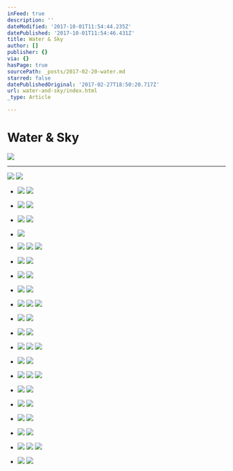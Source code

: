 ```yaml
---
inFeed: true
description: ''
dateModified: '2017-10-01T11:54:44.235Z'
datePublished: '2017-10-01T11:54:46.431Z'
title: Water & Sky
author: []
publisher: {}
via: {}
hasPage: true
sourcePath: _posts/2017-02-20-water.md
starred: false
datePublishedOriginal: '2017-02-27T18:50:20.717Z'
url: water-and-sky/index.html
_type: Article

---
```

# Water & Sky
![](https://the-grid-user-content.s3-us-west-2.amazonaws.com/d398183d-27a4-4246-9aac-7755bd04dd7c.jpg)

---

![](https://the-grid-user-content.s3-us-west-2.amazonaws.com/ade66a18-549b-4cdd-a840-bec7c3b8ac91.jpg)
![](https://the-grid-user-content.s3-us-west-2.amazonaws.com/c9cf5831-abf1-4ece-bc16-561ec0dcc25a.jpg)

* ![](https://the-grid-user-content.s3-us-west-2.amazonaws.com/4b97f791-d47e-4f7a-a2c1-c60ffd9b0225.jpg)
![](https://the-grid-user-content.s3-us-west-2.amazonaws.com/f8f4b327-d0f0-4450-a1f1-c2754a899cd2.jpg)

* ![](https://the-grid-user-content.s3-us-west-2.amazonaws.com/46bbf79e-8204-497e-a40c-e460268ab872.jpg)
![](https://the-grid-user-content.s3-us-west-2.amazonaws.com/8a8ff91a-61c9-4296-822c-37b1b55ac8b2.jpg)

* ![](https://the-grid-user-content.s3-us-west-2.amazonaws.com/d0b7a071-b0c9-4c23-a0be-69c26f768866.jpg)
![](https://the-grid-user-content.s3-us-west-2.amazonaws.com/80393489-ad15-4fc3-8bb8-3e095dbded90.jpg)

* ![](https://the-grid-user-content.s3-us-west-2.amazonaws.com/594229d2-48ad-4592-9e7f-3fbd5a9b4a6b.jpg)

* ![](https://the-grid-user-content.s3-us-west-2.amazonaws.com/a904efdf-34bb-4ad2-8f64-e87ffdd7823f.jpg)
![](https://the-grid-user-content.s3-us-west-2.amazonaws.com/c45d15ea-6501-48cd-bbd0-44aa0518a163.jpg)
![](https://the-grid-user-content.s3-us-west-2.amazonaws.com/3aa692cc-97e0-4744-9b9c-70157d102593.jpg)

* ![](https://the-grid-user-content.s3-us-west-2.amazonaws.com/83423721-1439-4c81-8230-43e567a5e63d.jpg)
![](https://the-grid-user-content.s3-us-west-2.amazonaws.com/fbf4fdbb-d715-43ea-b716-3b71ec894eb1.jpg)

* ![](https://the-grid-user-content.s3-us-west-2.amazonaws.com/0367b647-a5d3-4d4e-b5d7-7f56fa13bd9e.jpg)
![](https://the-grid-user-content.s3-us-west-2.amazonaws.com/84a147aa-f437-430a-9faf-babfb5ed93f5.jpg)

* ![](https://the-grid-user-content.s3-us-west-2.amazonaws.com/bc88be28-1adf-472c-a32e-6f468cec34ae.jpg)
![](https://the-grid-user-content.s3-us-west-2.amazonaws.com/cebdcfdc-1b2d-47ae-9d62-6bb7914b4ad6.jpg)

* ![](https://the-grid-user-content.s3-us-west-2.amazonaws.com/7850fced-8973-431a-a0ca-d012583115a2.jpg)
![](https://the-grid-user-content.s3-us-west-2.amazonaws.com/22df5cc8-c8c0-4722-852f-508ba7d0ca5a.jpg)
![](https://the-grid-user-content.s3-us-west-2.amazonaws.com/47cd2d09-0cce-470d-ad78-2008392d1933.jpg)

* ![](https://the-grid-user-content.s3-us-west-2.amazonaws.com/122de48b-13c1-4a5c-bb3e-470026df2b96.jpg)
![](https://the-grid-user-content.s3-us-west-2.amazonaws.com/8388aa0f-b720-4fcc-9728-7dc4e1c9d97a.jpg)

* ![](https://the-grid-user-content.s3-us-west-2.amazonaws.com/6aba8f49-bab3-4902-92f7-6eedfa8709e8.jpg)
![](https://the-grid-user-content.s3-us-west-2.amazonaws.com/afef77a8-7e57-405e-8828-498ae75188f5.jpg)

* ![](https://the-grid-user-content.s3-us-west-2.amazonaws.com/a9adbac1-a2a1-422c-9ad9-899b33fde2d6.jpg)
![](https://the-grid-user-content.s3-us-west-2.amazonaws.com/b6fcdb88-dbd5-4bc8-8355-486002026f26.jpg)
![](https://the-grid-user-content.s3-us-west-2.amazonaws.com/66f690a8-e83a-442a-b6df-a03fd50b7dba.jpg)

* ![](https://the-grid-user-content.s3-us-west-2.amazonaws.com/bc9d061c-5059-45aa-8942-9510a29934ee.jpg)
![](https://the-grid-user-content.s3-us-west-2.amazonaws.com/6e7763eb-d17a-47f1-a830-e4cb95b2fea1.jpg)

* ![](https://the-grid-user-content.s3-us-west-2.amazonaws.com/8bcaeed8-adc6-4cdf-b54f-8f1efaaf7b90.jpg)
![](https://the-grid-user-content.s3-us-west-2.amazonaws.com/dc10b343-737e-4ae6-ae89-7da7cad4a6ab.jpg)
![](https://the-grid-user-content.s3-us-west-2.amazonaws.com/fb996a4b-453d-4aee-976a-ead0fd3658b5.jpg)

* ![](https://the-grid-user-content.s3-us-west-2.amazonaws.com/a2d5b55f-26a8-4074-ba31-8dd7bb190935.jpg)
![](https://the-grid-user-content.s3-us-west-2.amazonaws.com/19c567af-36fa-4468-86ef-56103ec51886.jpg)

* ![](https://the-grid-user-content.s3-us-west-2.amazonaws.com/1cb48967-848c-4ac1-9c24-a5fc330eac8f.jpg)
![](https://the-grid-user-content.s3-us-west-2.amazonaws.com/d9f4904b-1e8e-4e26-b413-46e6ceda5c39.jpg)

* ![](https://the-grid-user-content.s3-us-west-2.amazonaws.com/c691c679-131e-4373-b720-1885f5a66eab.jpg)
![](https://the-grid-user-content.s3-us-west-2.amazonaws.com/23e367e3-d9af-4209-8e23-3684f3dcf7c3.jpg)

* ![](https://the-grid-user-content.s3-us-west-2.amazonaws.com/1e0b61f2-535f-4c5c-be3d-367682f1e824.jpg)
![](https://the-grid-user-content.s3-us-west-2.amazonaws.com/ee6c8fba-a1e7-4009-8ba4-f6a70f6d90c6.jpg)

* ![](https://the-grid-user-content.s3-us-west-2.amazonaws.com/1b76c490-370a-4fc8-8ed9-52de00662ad5.jpg)
![](https://the-grid-user-content.s3-us-west-2.amazonaws.com/5fe22e5f-e786-43f2-a961-38b0d4fa8880.jpg)
![](https://the-grid-user-content.s3-us-west-2.amazonaws.com/c949f039-6c15-45bc-acaf-b80482d1b96d.jpg)

* ![](https://the-grid-user-content.s3-us-west-2.amazonaws.com/2555319b-3abb-410a-88ad-2309e90f2094.jpg)
![](https://the-grid-user-content.s3-us-west-2.amazonaws.com/af6f8c94-a1b6-42d7-851e-87e8cea08118.jpg)